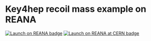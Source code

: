 # Key4hep recoil mass example on REANA

[![Launch on REANA badge](https://www.reana.io/static/img/badges/launch-on-reana.svg)](https://reana-p4n.aip.de/launch?url=https%3A%2F%2Fgithub.com%2FZehvogel%2Freana-demo-key4hep-h-recoil)
[![Launch on REANA at CERN badge](https://www.reana.io/static/img/badges/launch-on-reana-at-cern.svg)](https://reana.cern.ch/launch?url=https%3A%2F%2Fgithub.com%2FZehvogel%2Freana-demo-key4hep-h-recoil)